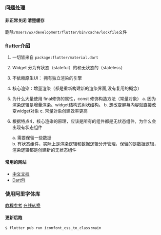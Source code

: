 ###  问题处理
#### 非正常关闭 清楚缓存
删除`/Users/wx/development/flutter/bin/cache/lockfile`文件

### flutter介绍

1. 一切皆来自 `package:flutter/material.dart`
2. Widget 分为有状态（stateful）的和无状态的（stateless）
3. 不依赖原生UI： 拥有独立渲染的引擎
4. 核心渲染：增量渲染（都是重新构建新的渲染界面,没有复用的概念）
5. 为什么大量使用 final修饰的属性，const 修饰构造方法（常量对象）
   a. 因为渲染逻辑是增量渲染。widget结构式树状结构。
   b. 想改变屏幕内容就直接改变widget对象
   c. 常量对象创建效率更高
6. 根据特点4，核心渲染的原理，应该是所有的组件都是无状态组件，为什么会出现有状态组件

   a. 需要保留一些数据    
   b. 有状态组件，实际上是渲染逻辑和数据逻辑分开管理，保留的是数据逻辑，渲染逻辑都是创建新的无状态组件    


#### 常用的网站 

+ [中文文档](https://flutterchina.club/)   
+ [Dart包](https://pub.dev/) 


### 使用阿里字体库
[教程参考](https://juejin.cn/post/7019129651054247972)
[在线转换](https://xwrite.gitee.io/blog/)


#### 更新后跑 
`$ flutter pub run iconfont_css_to_class:main`
